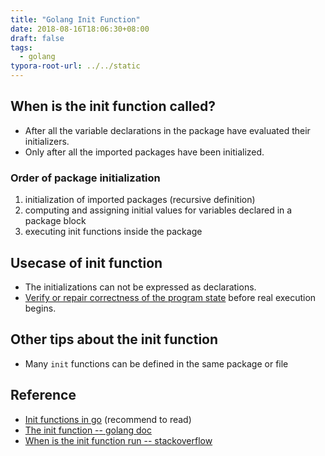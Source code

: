 ```yaml
---
title: "Golang Init Function"
date: 2018-08-16T18:06:30+08:00
draft: false
tags:
  - golang
typora-root-url: ../../static
---
```


## When is the init function called?

- After all the variable declarations in the package have evaluated their initializers.
- Only after all the imported packages have been initialized.

### Order of package initialization

1. initialization of imported packages (recursive definition)
2. computing and assigning initial values for variables declared in a package block
3. executing init functions inside the package

## Usecase of init function

- The initializations can not be expressed as declarations.
- [Verify or repair correctness of the program state](https://golang.org/doc/effective_go.html#init) before real execution begins.

## Other tips about the init function

- Many `init` functions can be defined in the same package or file

## Reference

- [Init functions in go](https://medium.com/golangspec/init-functions-in-go-eac191b3860a) (recommend to read)
- [The init function -- golang doc](https://golang.org/doc/effective_go.html#init)
- [When is the init function run -- stackoverflow](https://stackoverflow.com/questions/24790175/when-is-the-init-function-run)
